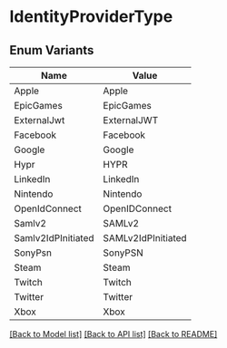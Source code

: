 # IdentityProviderType

## Enum Variants

| Name | Value |
|---- | -----|
| Apple | Apple |
| EpicGames | EpicGames |
| ExternalJwt | ExternalJWT |
| Facebook | Facebook |
| Google | Google |
| Hypr | HYPR |
| LinkedIn | LinkedIn |
| Nintendo | Nintendo |
| OpenIdConnect | OpenIDConnect |
| Samlv2 | SAMLv2 |
| Samlv2IdPInitiated | SAMLv2IdPInitiated |
| SonyPsn | SonyPSN |
| Steam | Steam |
| Twitch | Twitch |
| Twitter | Twitter |
| Xbox | Xbox |


[[Back to Model list]](../README.md#documentation-for-models) [[Back to API list]](../README.md#documentation-for-api-endpoints) [[Back to README]](../README.md)


